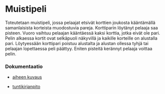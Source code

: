 # Muistipeli

Toteutetaan muistipeli, jossa pelaajat etsivät korttien joukosta kääntämällä samanlaisista korteista muodostuvia pareja. Korttiparin löytänyt pelaaja saa pisteen. Vuoro vaihtuu pelaajan kääntäessä kaksi korttia, jotka eivät ole pari. Pelin alkaessa kortit ovat selkäpuoli näkyvillä ja kaikille korteille on alustalla pari. Löytyessään korttipari poistuu alustalta ja alustan ollessa tyhjä tai pelaajan lopettaessa peli päättyy. Eniten pisteitä kerännyt pelaaja voittaa pelin. 

### Dokumentaatio

- [aiheen kuvaus](Dokumentaatio/aiheenKuvausJaRakenne.md)

- [tuntikirjanpito](Dokumentaatio/tuntikirjanpito.md)
